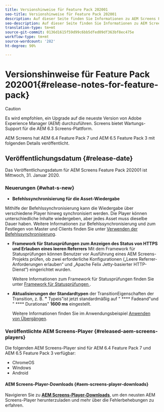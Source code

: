 ```yaml
---
title: Versionshinweise für Feature Pack 202001
seo-title: Versionshinweise für Feature Pack 202001
description: Auf dieser Seite finden Sie Informationen zu AEM Screens Feature Pack 202001, das am 31. Januar 2020 veröffentlicht wurde.
seo-description: Auf dieser Seite finden Sie Informationen zu AEM Screens Feature Pack 202001, das am 31. Januar 2020 veröffentlicht wurde.
translation-type: tm+mt
source-git-commit: 0136d1615f59d99c6bb5dfed09df363bf8ec475e
workflow-type: tm+mt
source-wordcount: '282'
ht-degree: 90%

---
```



# Versionshinweise für Feature Pack 202001{#release-notes-for-feature-pack}

>[!CAUTION]
>
>Es wird empfohlen, ein Upgrade auf die neueste Version von Adobe Experience Manager (AEM) durchzuführen. Screens bietet Wartungs-Support für die AEM 6.3 Screens-Plattform.

AEM Screens hat AEM 6.4 Feature Pack 7 und AEM 6.5 Feature Pack 3 mit folgenden Details veröffentlicht.

## Veröffentlichungsdatum {#release-date}

Das Veröffentlichungsdatum für AEM Screens Feature Pack 202001 ist Mittwoch, 31. Januar 2020.

### Neuerungen {#what-s-new}

* **Befehlssynchronisierung für die Asset-Wiedergabe**


Mithilfe der Befehlssynchronisierung kann die Wiedergabe über verschiedene Player hinweg synchronisiert werden. Die Player können unterschiedliche Inhalte wiedergeben, aber jedes Asset muss dieselbe Dauer haben.
Weitere Informationen zur Befehlssynchronisierung und zum Festlegen von Master und Clients finden Sie unter [Verwenden der Befehlssynchronisierung](using-command-sync.md).

* **Framework für Statusprüfungen zum Anzeigen des Status von HTTPS und Erlauben eines leeren Referrers** Mit dem Framework für Statusprüfungen können Benutzer vor Ausführung eines AEM Screens-Projekts prüfen, ob zwei erforderliche Konfigurationen („Leere Referrer-Anforderungen erlauben“ und „Apache Felix Jetty-basierter HTTP-Dienst“) eingerichtet wurden.

   Weitere Informationen zum Framework für Statusprüfungen finden Sie unter [Framework für Statusprüfungen ](/help/user-guide/configuring-screens-introduction.md#health-check-framework).

* **Aktualisierungen der Standardtypen**
der TransitionEigenschaften der Transition, z. B. 
**&quot;** Typeis&quot;ist jetzt standardmäßig auf &quot; **** Fadeand&quot;und &quot; **** Durationas&quot; **1600 ms** eingestellt.

   Weitere Informationen finden Sie im Anwendungsbeispiel [Anwenden von Übergängen](/help/user-guide/applying-transitions.md).


### Veröffentlichte AEM Screens-Player {#released-aem-screens-players}

Die folgenden AEM Screens-Player sind für AEM 6.4 Feature Pack 7 und AEM 6.5 Feature Pack 3 verfügbar:

* ChromeOS
* Windows
* Android

#### AEM Screens-Player-Downloads {#aem-screens-player-downloads}

Navigieren Sie zu [**AEM Screens-Player-Downloads**](https://download.macromedia.com/screens/), um den neusten AEM Screens-Player herunterzuladen und mehr über die Fehlerbehebungen zu erfahren.
